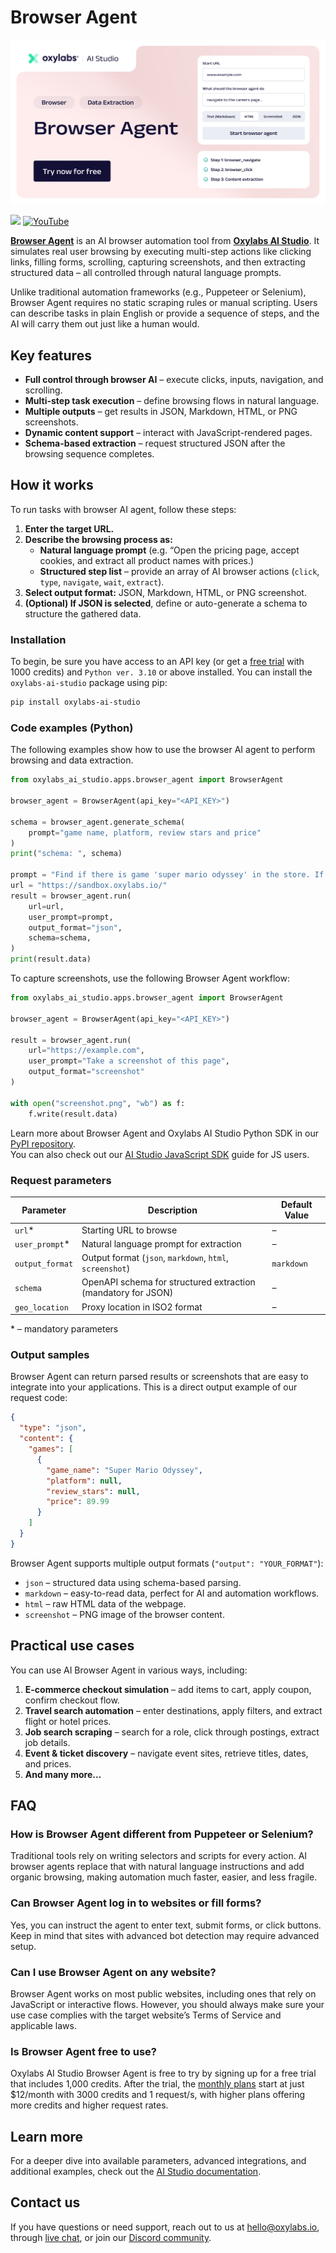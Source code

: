 # Browser Agent

[![AI-Scraper Header](https://github.com/oxylabs/browser-agent-py/blob/main/Github-AI-Studio-1200x628px-Browser-Agent.png)](https://aistudio.oxylabs.io/apps/browser_agent?utm_source=877&utm_medium=affiliate&utm_campaign=ai_studio&utm_content=browser-agent-py&groupid=877&transaction_id=102f49063ab94276ae8f116d224b67)

[![](https://dcbadge.limes.pink/api/server/Pds3gBmKMH?style=for-the-badge&theme=discord)](https://discord.gg/Pds3gBmKMH) [![YouTube](https://img.shields.io/badge/YouTube-Oxylabs-red?style=for-the-badge&logo=youtube&logoColor=white)](https://www.youtube.com/@oxylabs)

**[Browser Agent](https://aistudio.oxylabs.io/apps/browser_agent)** is an AI browser automation tool from **[Oxylabs AI Studio](https://aistudio.oxylabs.io/)**. It simulates real user browsing by executing multi-step actions like clicking links, filling forms, scrolling, capturing screenshots, and then extracting structured data – all controlled through natural language prompts.

Unlike traditional automation frameworks (e.g., Puppeteer or Selenium), Browser Agent requires no static scraping rules or manual scripting. Users can describe tasks in plain English or provide a sequence of steps, and the AI will carry them out just like a human would.

## Key features

- **Full control through browser AI** – execute clicks, inputs, navigation, and scrolling.  
- **Multi-step task execution** – define browsing flows in natural language.  
- **Multiple outputs** – get results in JSON, Markdown, HTML, or PNG screenshots.  
- **Dynamic content support** – interact with JavaScript-rendered pages.  
- **Schema-based extraction** – request structured JSON after the browsing sequence completes.

## How it works

To run tasks with browser AI agent, follow these steps:

1. **Enter the target URL.**  
2. **Describe the browsing process as:**  
   - **Natural language prompt** (e.g. “Open the pricing page, accept cookies, and extract all product names with prices.)  
   - **Structured step list** – provide an array of AI browser actions (`click`, `type`, `navigate`, `wait`, `extract`).  
3. **Select output format:** JSON, Markdown, HTML, or PNG screenshot.  
4. **(Optional) If JSON is selected**, define or auto-generate a schema to structure the gathered data.

### Installation

To begin, be sure you have access to an API key (or get a [free trial](https://aistudio.oxylabs.io/register) with 1000 credits) and `Python ver. 3.10` or above installed. You can install the `oxylabs-ai-studio` package using pip:

```bash
pip install oxylabs-ai-studio
```
### Code examples (Python)

The following examples show how to use the browser AI agent to perform browsing and data extraction.

```python
from oxylabs_ai_studio.apps.browser_agent import BrowserAgent

browser_agent = BrowserAgent(api_key="<API_KEY>")

schema = browser_agent.generate_schema(
    prompt="game name, platform, review stars and price"
)
print("schema: ", schema)

prompt = "Find if there is game 'super mario odyssey' in the store. If there is, find the price. Use search bar to find the game."
url = "https://sandbox.oxylabs.io/"
result = browser_agent.run(
    url=url,
    user_prompt=prompt,
    output_format="json",
    schema=schema,
)
print(result.data)
```

To capture screenshots, use the following Browser Agent workflow:

```python
from oxylabs_ai_studio.apps.browser_agent import BrowserAgent

browser_agent = BrowserAgent(api_key="<API_KEY>")

result = browser_agent.run(
    url="https://example.com",
    user_prompt="Take a screenshot of this page",
    output_format="screenshot"
)

with open("screenshot.png", "wb") as f:
    f.write(result.data)
```
Learn more about Browser Agent and Oxylabs AI Studio Python SDK in our [PyPI repository](https://pypi.org/project/oxylabs-ai-studio/).  
You can also check out our [AI Studio JavaScript SDK](https://github.com/oxylabs/oxylabs-ai-studio-js?tab=readme-ov-file#oxylabs-ai-studio-javascript-sdk) guide for JS users.

### Request parameters

| Parameter        | Description                                                  | Default Value |
|-------------------|--------------------------------------------------------------|---------------|
| `url`*           | Starting URL to browse                                       | –             |
| `user_prompt`*   | Natural language prompt for extraction                        | –             |
| `output_format`  | Output format (`json`, `markdown`, `html`, `screenshot`)      | `markdown`    |
| `schema`         | OpenAPI schema for structured extraction (mandatory for JSON) | –             |
| `geo_location`   | Proxy location in ISO2 format                                 | –             |

\* – mandatory parameters

### Output samples

Browser Agent can return parsed results or screenshots that are easy to integrate into your applications. This is a direct output example of our request code:

```json
{
  "type": "json",
  "content": {
    "games": [
      {
        "game_name": "Super Mario Odyssey",
        "platform": null,
        "review_stars": null,
        "price": 89.99
      }
    ]
  }
}
```
Browser Agent supports multiple output formats (`"output": "YOUR_FORMAT"`):

- `json` – structured data using schema-based parsing.  
- `markdown` – easy-to-read data, perfect for AI and automation workflows.  
- `html` – raw HTML data of the webpage.  
- `screenshot` – PNG image of the browser content.

## Practical use cases

You can use AI Browser Agent in various ways, including:

1. **E-commerce checkout simulation** – add items to cart, apply coupon, confirm checkout flow.  
2. **Travel search automation** – enter destinations, apply filters, and extract flight or hotel prices.  
3. **Job search scraping** – search for a role, click through postings, extract job details.  
4. **Event & ticket discovery** – navigate event sites, retrieve titles, dates, and prices.  
5. **And many more…**

## FAQ

### How is Browser Agent different from Puppeteer or Selenium?
Traditional tools rely on writing selectors and scripts for every action. AI browser agents replace that with natural language instructions and add organic browsing, making automation much faster, easier, and less fragile.

### Can Browser Agent log in to websites or fill forms?
Yes, you can instruct the agent to enter text, submit forms, or click buttons. Keep in mind that sites with advanced bot detection may require advanced setup.

### Can I use Browser Agent on any website?
Browser Agent works on most public websites, including ones that rely on JavaScript or interactive flows. However, you should always make sure your use case complies with the target website’s Terms of Service and applicable laws.

### Is Browser Agent free to use?
Oxylabs AI Studio Browser Agent is free to try by signing up for a free trial that includes 1,000 credits. After the trial, the [monthly plans](https://aistudio.oxylabs.io/pricing) start at just $12/month with 3000 credits and 1 request/s, with higher plans offering more credits and higher request rates.

## Learn more

For a deeper dive into available parameters, advanced integrations, and additional examples, check out the [AI Studio documentation](https://aistudio.oxylabs.io/apps/browser_agent).

## Contact us

If you have questions or need support, reach out to us at [hello@oxylabs.io](mailto:hello@oxylabs.io), through [live chat](https://oxylabs.drift.click/oxybot), or join our [Discord community](https://discord.gg/Pds3gBmKMH).
